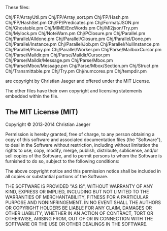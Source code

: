 These files:

 Chj/FP/ArrayUtil.pm
 Chj/FP/Array_sort.pm
 Chj/FP/Hash.pm
 Chj/FP/HashSet.pm
 Chj/FP/Predicates.pm
 Chj/Format/JSON.pm
 Chj/Ghostable.pm
 Chj/MIME/EncWords.pm
 Chj/Ml2json/Try.pm
 Chj/Mylock.pm
 Chj/NoteWarn.pm
 Chj/PClosure.pm
 Chj/Parallel.pm
 Chj/Parallel/Alldone.pm
 Chj/Parallel/Closure.pm
 Chj/Parallel/Done.pm
 Chj/Parallel/Instance.pm
 Chj/Parallel/Job.pm
 Chj/Parallel/NullInstance.pm
 Chj/Parallel/Proxy.pm
 Chj/Parallel/Worker.pm
 Chj/Parse/MailboxCursor.pm
 Chj/Parse/Maildir.pm
 Chj/Parse/Maildir/Cursor.pm
 Chj/Parse/Maildir/Message.pm
 Chj/Parse/Mbox.pm
 Chj/Parse/Mbox/Message.pm
 Chj/Parse/Mbox/Section.pm
 Chj/Struct.pm
 Chj/Transmittable.pm
 Chj/Try.pm
 Chj/numcores.pm
 Chj/tempdir.pm

are copyright by Christian Jaeger and offered under the MIT
License.

The other files have their own copyright and licensing statements
embedded within the file.


The MIT License (MIT)
---------------------

Copyright © 2013-2014 Christian Jaeger

Permission is hereby granted, free of charge, to any person obtaining a copy
of this software and associated documentation files (the "Software"), to deal
in the Software without restriction, including without limitation the rights
to use, copy, modify, merge, publish, distribute, sublicense, and/or sell
copies of the Software, and to permit persons to whom the Software is
furnished to do so, subject to the following conditions:

The above copyright notice and this permission notice shall be included in
all copies or substantial portions of the Software.

THE SOFTWARE IS PROVIDED "AS IS", WITHOUT WARRANTY OF ANY KIND, EXPRESS OR
IMPLIED, INCLUDING BUT NOT LIMITED TO THE WARRANTIES OF MERCHANTABILITY,
FITNESS FOR A PARTICULAR PURPOSE AND NONINFRINGEMENT. IN NO EVENT SHALL THE
AUTHORS OR COPYRIGHT HOLDERS BE LIABLE FOR ANY CLAIM, DAMAGES OR OTHER
LIABILITY, WHETHER IN AN ACTION OF CONTRACT, TORT OR OTHERWISE, ARISING FROM,
OUT OF OR IN CONNECTION WITH THE SOFTWARE OR THE USE OR OTHER DEALINGS IN
THE SOFTWARE.

